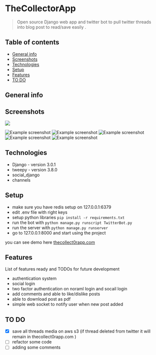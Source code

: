 # TheCollectorApp

> Open source Django web app and twitter bot to pull twitter threads into blog post to read/save easily .

## Table of contents

- [General info](#general-info)
- [Screenshots](#screenshots)
- [Technologies](#technologies)
- [Setup](#setup)
- [Features](#features)
- [TO DO](#TO-DO)

## General info

## Screenshots

<img src="/screenshots/3FnDyDJ22N.gif?raw=true">

![Example screenshot](/screenshot/2020-09-22_204753.png)
![Example screenshot](/screenshot/2020-09-22_204821.png)
![Example screenshot](/screenshot/2020-09-22_204856.png)
![Example screenshot](/screenshot/2020-09-22_205014.png)
![Example screenshot](/screenshot/2020-09-22_204839.png)

## Technologies

- Django - version 3.0.1
- tweepy - version 3.8.0
- social_django
- channels

## Setup

- make sure you have redis setup on 127.0.0.1:6379
- edit .env file with right keys
- setup python libraries `pip install -r requirements.txt`
- run the bot with `python manage.py runscript TwitterBot.py`
- run the server with `python manage.py runserver`
- go to 127.0.0.1:8000 and start using the project

you can see demo here [thecollect0rapp.com](https://thecollect0rapp.com)

## Features

List of features ready and TODOs for future development

- authentication system
- social login
- two factor authentication on noraml login and socail login
- add comments and able to like/dislike posts
- able to download post as pdf
- simple web socket to notify user when new post added

## TO DO

- [x] save all threads media on aws s3 (if thread deleted from twitter it will remain in thecollect0rapp.com )
- [ ] refactor some code
- [ ] adding some comments
